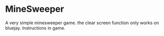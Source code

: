 # MineSweeper
A very simple minesweeper game. the clear screen function only works on bluejay.
Instructions in game.
